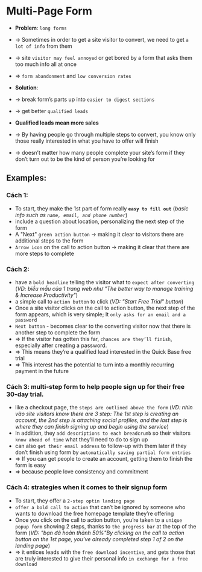 # Multi-Page Form
* **Problem**: `long forms`
* -> Sometimes in order to get a site visitor to convert, we need to get `a lot of info` from them
* -> site `visitor may feel annoyed` or get bored by a form that asks them too much info all at once
* =>  `form abandonment` and `low conversion rates`

* **Solution**: 
* -> break form’s parts up into `easier to digest sections`
* -> get better `qualified leads`

* **Qualified leads mean more sales**
* -> By having people go through multiple steps to convert, you know only those really interested in what you have to offer will finish
* -> doesn’t matter how many people complete your site’s form if they don’t turn out to be the kind of person you’re looking for

## Examples:
### Cách 1:
* To start, they make the 1st part of form really **`easy to fill out`** (_basic info such as `name, email, and phone number`_)
* include a question about location, personalizing the next step of the form 
* A "Next" `green action button` -> making it clear to visitors there are additional steps to the form
* `Arrow icon` on the call to action button -> making it clear that there are more steps to complete

### Cách 2:
* have a `bold headline` telling the visitor what to `expect after converting` (_VD: biểu mẫu của 1 trang web như "The better way to manage training & Increase Productivity"_)
* a simple call to `action button` to click (_VD: "Start Free Trial" button_)
* Once a site visitor clicks on the call to action button, the next step of the form appears, which is very simple; It `only asks for an email and a password`
* `Next button` - becomes clear to the converting visitor now that there is another step to complete the form
* => If the visitor has gotten this far, `chances are they’ll finish`, especially after creating a password. 
* => This means they’re a qualified lead interested in the Quick Base free trial
* => This interest has the potential to turn into a monthly recurring payment in the future

### Cách 3: multi-step form to help people sign up for their free 30-day trial.
* like a checkout page, the `steps are outlined above the form` (_VD: nhìn vào site visitors know there are 3 step: The 1st step is creating an account, the 2nd step is attaching social profiles, and the last step is where they can finish signing up and begin using the service_)
* In addition, they `add descriptions to each breadcrumb` so their visitors `know ahead of time` what they’ll need to do to sign up
*  can also `get their email address` to follow-up with them later if they don’t finish using form by `automatically saving partial form entries`
* => If you can get people to create an account, getting them to finish the form is easy
* => because people love consistency and commitment

### Cách 4: strategies when it comes to their signup form
* To start, they offer a `2-step optin landing page`
* `offer a bold call to action` that can’t be ignored by someone who wants to download the free homepage template they’re offering
* Once you click on the call to action button, you’re taken to a `unique popup form` showing 2 steps, thanks to `the progress bar` at the top of the form (_VD: "bạn đã hoàn thành 50%"By clicking on the call to action button on the 1st page, you’ve already completed step 1 of 2 on the landing page_)
*  => it entices leads with the `free download incentive`, and gets those that are truly interested to give their personal info `in exchange for a free download`

